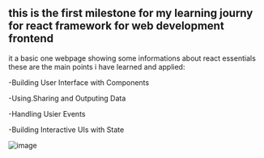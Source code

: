 this is the first milestone for my learning journy for react framework for web development frontend
---------------------------------------------------------------------------------------------------
it a basic one webpage showing some informations about react essentials 
these are the main points i have learned and applied:

  -Building User Interface with Components
  
  -Using.Sharing and Outputing Data
  
  -Handling Usier Events
  
  -Building Interactive UIs with State
  
![image](https://github.com/user-attachments/assets/d696d5e9-12ce-40bf-bc5e-aae85945bf86)

